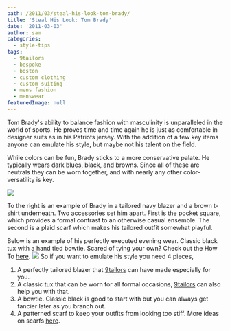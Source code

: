 ```yaml
---
path: /2011/03/steal-his-look-tom-brady/
title: 'Steal His Look: Tom Brady'
date: '2011-03-03'
author: sam
categories:
  - style-tips
tags:
  - 9tailors
  - bespoke
  - boston
  - custom clothing
  - custom suiting
  - mens fashion
  - menswear
featuredImage: null
---
```

Tom Brady's ability to balance fashion with masculinity is unparalleled in the world of sports. He proves time and time again he is just as comfortable in designer suits as in his Patriots jersey. With the addition of a few key items anyone can emulate his style, but maybe not his talent on the field.

While colors can be fun, Brady sticks to a more conservative palate. He typically wears dark blues, black, and browns. Since all of these are neutrals they can be worn together, and with nearly any other color- versatility is key.

[![](http://4.bp.blogspot.com/-6NoFrfhXORw/TW2CO42Z1vI/AAAAAAAAAEI/Ey-qoUJJsN4/s320/4_style_icon.jpg)](http://4.bp.blogspot.com/-6NoFrfhXORw/TW2CO42Z1vI/AAAAAAAAAEI/Ey-qoUJJsN4/s1600/4_style_icon.jpg)

To the right is an example of Brady in a tailored navy blazer and a brown t-shirt underneath. Two accessories set him apart. First is the pocket square, which provides a formal contrast to an otherwise casual ensemble. The second is a plaid scarf which makes his tailored outfit somewhat playful.

Below is an example of his perfectly executed evening wear. Classic black tux with a hand tied bowtie. Scared of tying your own? Check out the How To [here](http://2011/02/how-to-tie-bow-tie.html).
[![](http://3.bp.blogspot.com/-0ob-mo5ABKo/TW2DzL5DdZI/AAAAAAAAAEY/0cCw3O-9exY/s320/071508_brady_400X400-1.jpg)](http://3.bp.blogspot.com/-0ob-mo5ABKo/TW2DzL5DdZI/AAAAAAAAAEY/0cCw3O-9exY/s1600/071508_brady_400X400-1.jpg)
So if you want to emulate his style you need 4 pieces,
1. A perfectly tailored blazer that [9tailors](http://www.9tailors.com/) can have made especially for you.
2. A classic tux that can be worn for all formal occasions, [9tailors](http://www.9tailors.com/) can also help you with that.
3. A bowtie. Classic black is good to start with but you can always get fancier later as you branch out.
4. A patterned scarf to keep your outfits from looking too stiff. More ideas on scarfs [here](http://2011/02/try-it-out-scarf.html).